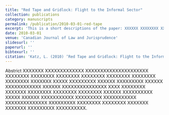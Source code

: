```yaml
---
title: "Red Tape and Gridlock: Flight to the Informal Sector"
collection: publications
category: manuscripts
permalink: /publication/2010-03-01-red-tape
excerpt: 'This is a short descriptions of the paper: XXXXXX XXXXXXXX XXXXXXXXXXX XXXXX XXXXXXX XXXXXXXXXXXXX XXXXXX XXXXXXXX XXXXXXXXX XXXXXXXXX XXXXXXXX XXXXXXXXX.'
date: 2010-03-01
venue: 'Canadian Journal of Law and Jurisprudence'
slidesurl: ''
paperurl: ''
bibtexurl: ''
citation: 'Katz, L. (2010) ‘Red Tape and Gridlock: Flight to the Informal Sector,’ 23 Canadian Journal of Law and Jurisprudence 99'
---
```

Abstrict XXXXXXX XXXXXXXXXXXXX XXXXXXXXXXXXXXXXXXXXX XXXXXXXX XXXXXXXX XXXXXXXX XXXXXXXX XXXXXXXX XXXXXXXX XXXXXXXX XXXXXXX XXXXX XXXXXXXXX XXXXXX XXXXXXXXX XXXXXX XXXXXXXXXXXX XXXXXX XXXXXXXXXXXXXXX XXXX XXXXXXXX XXXXXXX XXXXXXXX XXXXXXXX XXXXXXXX XXXXXX XXXXXXXXXX XXXXX XXXXXX XXXXXXXXXXX XXXXXXXXX XXXXXXXXXXX XXXXXXXXXXXXXX XXXXXXXXX XXXXXXXX XXXXXXXX XXXXXXX XXXXXXX XXXXXXXXX XXXXXXXXXX.
